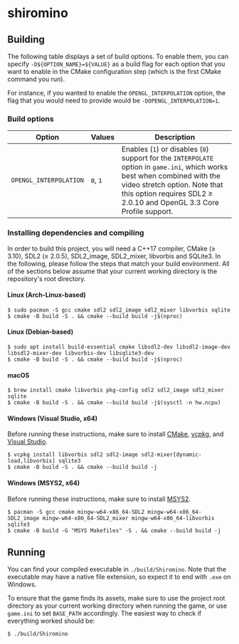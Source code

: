# shiromino
## Building
The following table displays a set of build options. To enable them, you can specify `-D${OPTION_NAME}=${VALUE}` as a build flag for each option that you want to enable in the CMake configuration step (which is the first CMake command you run).

For instance, if you wanted to enable the `OPENGL_INTERPOLATION` option, the flag that you would need to provide would be `-DOPENGL_INTERPOLATION=1`.
### Build options
| Option                 | Values    | Description                                                                              |
| ---------------------- | --------- | ---------------------------------------------------------------------------------------- |
| `OPENGL_INTERPOLATION` | `0`, `1`  | Enables (`1`) or disables (`0`) support for the `INTERPOLATE` option in `game.ini`, which works best when combined with the video stretch option. Note that this option requires SDL2 ≥ 2.0.10 and OpenGL 3.3 Core Profile support.
### Installing dependencies and compiling
In order to build this project, you will need a C++17 compiler, CMake (≥ 3.10), SDL2 (≥ 2.0.5), SDL2_image, SDL2_mixer, libvorbis and SQLite3. In the following, please follow the steps that match your build environment. All of the sections below assume that your current working directory is the repository's root directory.
#### Linux (Arch-Linux-based)
```shell
$ sudo pacman -S gcc cmake sdl2 sdl2_image sdl2_mixer libvorbis sqlite
$ cmake -B build -S . && cmake --build build -j$(nproc)
```
#### Linux (Debian-based)
```shell
$ sudo apt install build-essential cmake libsdl2-dev libsdl2-image-dev libsdl2-mixer-dev libvorbis-dev libsqlite3-dev
$ cmake -B build -S . && cmake --build build -j$(nproc)
```
#### macOS
```shell
$ brew install cmake libvorbis pkg-config sdl2 sdl2_image sdl2_mixer sqlite
$ cmake -B build -S . && cmake --build build -j$(sysctl -n hw.ncpu)
```
#### Windows (Visual Studio, x64)
Before running these instructions, make sure to install [CMake](https://cmake.org/download/), [vcpkg](https://github.com/Microsoft/vcpkg), and [Visual Studio](https://visualstudio.microsoft.com/downloads/).

```shell
$ vcpkg install libvorbis sdl2 sdl2-image sdl2-mixer[dynamic-load,libvorbis] sqlite3
$ cmake -B build -S . && cmake --build build -j
```
#### Windows (MSYS2, x64)
Before running these instructions, make sure to install [MSYS2](https://www.msys2.org/).

```shell
$ pacman -S gcc cmake mingw-w64-x86_64-SDL2 mingw-w64-x86_64-SDL2_image mingw-w64-x86_64-SDL2_mixer mingw-w64-x86_64-libvorbis sqlite3
$ cmake -B build -G "MSYS Makefiles" -S . && cmake --build build -j
```
## Running
You can find your compiled executable in `./build/Shiromino`. Note that the executable may have a native file extension, so expect it to end with `.exe` on Windows.

To ensure that the game finds its assets, make sure to use the project root directory as your current working directory when running the game, or use `game.ini` to set `BASE_PATH` accordingly. The easiest way to check if everything worked should be:

```shell
$ ./build/Shiromino
```